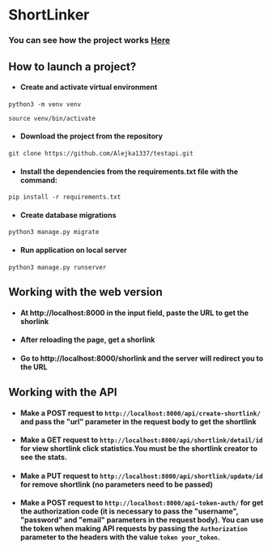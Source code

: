 # ShortLinker

### You can see how the project works [Here](http://139.59.141.234:8000/)

## How to launch a project?

- ####  Create and activate virtual environment

`python3 -m venv venv`

`source venv/bin/activate`

- #### Download the project from the repository

`git clone https://github.com/Alejka1337/testapi.git`

- #### Install the dependencies from the requirements.txt file with the command:

`pip install -r requirements.txt`

- #### Create database migrations

`python3 manage.py migrate`

- #### Run application on local server

`python3 manage.py runserver`

## Working with the web version

- #### At http://localhost:8000 in the input field, paste the URL to get the shorlink
- #### After reloading the page, get a shorlink
- #### Go to http://localhost:8000/shorlink and the server will redirect you to the URL


## Working with the API

- #### Make a POST request to `http://localhost:8000/api/create-shortlink/` and pass the "url" parameter in the request body to get the shortlink

- #### Make a GET request to `http://localhost:8000/api/shortlink/detail/id` for view shortlink click statistics.__You must be the shortlink creator to see the stats.__

- #### Make a PUT request to `http://localhost:8000/api/shortlink/update/id` for remove shortlink (no parameters need to be passed)

- #### Make a POST request to `http://localhost:8000/api-token-auth/` for get the authorization code (it is necessary to pass the "username", "password" and "email" parameters in the request body). __You can use the token when making API requests by passing the `Authorization` parameter to the headers with the value `token your_token`.__


